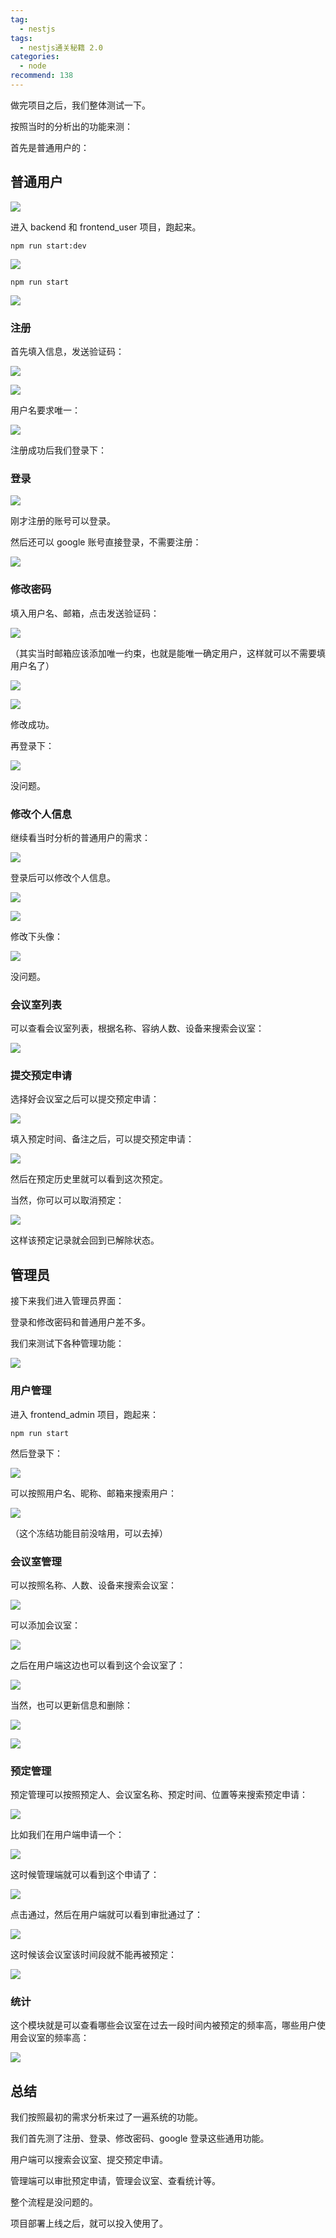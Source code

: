 ```yaml
---
tag:
  - nestjs
tags:
  - nestjs通关秘籍 2.0
categories:
  - node
recommend: 138
---
```


做完项目之后，我们整体测试一下。

按照当时的分析出的功能来测：

首先是普通用户的：

## 普通用户

![](images/image-4510.jpg)

进入 backend 和 frontend_user 项目，跑起来。

```
npm run start:dev
```

![](images/image-4511.jpg)

```
npm run start
```

![](images/image-4512.jpg)

### 注册

首先填入信息，发送验证码：

![](images/image-4513.jpg)

![](images/image-4514.jpg)

用户名要求唯一：

![](images/image-4515.jpg)

注册成功后我们登录下：

### 登录

![](images/image-4516.jpg)

刚才注册的账号可以登录。

然后还可以 google 账号直接登录，不需要注册：

![](images/image-4517.jpg)

### 修改密码

填入用户名、邮箱，点击发送验证码：

![](images/image-4518.jpg)

（其实当时邮箱应该添加唯一约束，也就是能唯一确定用户，这样就可以不需要填用户名了）

![](images/image-4519.jpg)

![](images/image-4520.jpg)

修改成功。

再登录下：

![](images/image-4521.jpg)

没问题。

### 修改个人信息

继续看当时分析的普通用户的需求：

![](images/image-4522.jpg)

登录后可以修改个人信息。

![](images/image-4523.jpg)

![](images/image-4524.jpg)

修改下头像：

![](images/image-4525.jpg)

没问题。

### 会议室列表

可以查看会议室列表，根据名称、容纳人数、设备来搜索会议室：

![](images/image-4526.jpg)

### 提交预定申请

选择好会议室之后可以提交预定申请：

![](images/image-4527.jpg)

填入预定时间、备注之后，可以提交预定申请：

![](images/image-4528.jpg)

然后在预定历史里就可以看到这次预定。

当然，你可以可以取消预定：

![](images/image-4529.jpg)

这样该预定记录就会回到已解除状态。

## 管理员

接下来我们进入管理员界面：

登录和修改密码和普通用户差不多。

我们来测试下各种管理功能：

![](images/image-4530.jpg)

### 用户管理

进入 frontend_admin 项目，跑起来：

```
npm run start
```

然后登录下：

![](images/image-4531.jpg)

可以按照用户名、昵称、邮箱来搜索用户：

![](images/image-4532.jpg)

（这个冻结功能目前没啥用，可以去掉）

### 会议室管理

可以按照名称、人数、设备来搜索会议室：

![](images/image-4533.jpg)

可以添加会议室：

![](images/image-4534.jpg)

之后在用户端这边也可以看到这个会议室了：

![](images/image-4535.jpg)

当然，也可以更新信息和删除：

![](images/image-4536.jpg)

![](images/image-4537.jpg)

### 预定管理

预定管理可以按照预定人、会议室名称、预定时间、位置等来搜索预定申请：

![](images/image-4538.jpg)

比如我们在用户端申请一个：

![](images/image-4539.jpg)

这时候管理端就可以看到这个申请了：

![](images/image-4540.jpg)

点击通过，然后在用户端就可以看到审批通过了：

![](images/image-4541.jpg)

这时候该会议室该时间段就不能再被预定：

![](images/image-4542.jpg)

### 统计

这个模块就是可以查看哪些会议室在过去一段时间内被预定的频率高，哪些用户使用会议室的频率高：

![](images/image-4543.jpg)

## 总结

我们按照最初的需求分析来过了一遍系统的功能。

我们首先测了注册、登录、修改密码、google 登录这些通用功能。

用户端可以搜索会议室、提交预定申请。

管理端可以审批预定申请，管理会议室、查看统计等。

整个流程是没问题的。

项目部署上线之后，就可以投入使用了。
